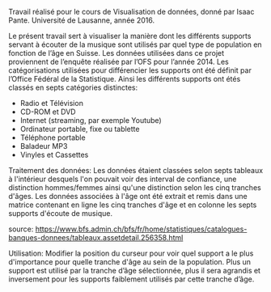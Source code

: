 Travail réalisé pour le cours de Visualisation de données, donné par Isaac Pante. Université de Lausanne, année 2016.

Le présent travail sert à visualiser la manière dont les différents supports servant à écouter de la musique sont utilisés par quel type de population en fonction de l’âge en Suisse. Les données utilisées dans ce projet proviennent de l’enquête réalisée par l’OFS pour l’année 2014.
Les catégorisations utilisées pour différencier les supports ont été définit par l’Office Fédéral de la Statistique. Ainsi les différents supports ont étés classés en septs catégories distinctes:
- Radio et Télévision
- CD-ROM et DVD
- Internet (streaming, par exemple Youtube)
- Ordinateur portable, fixe ou tablette
- Téléphone portable
- Baladeur MP3
- Vinyles et Cassettes

Traitement des données:
Les données étaient classées selon septs tableaux à l'intérieur desquels l'on pouvait voir des interval de confiance, une distinction hommes/femmes ainsi qu'une distinction selon les cinq tranches d'âges. Les données associées à l'âge ont été extrait et remis dans une matrice contenant en ligne les cinq tranches d'âge et en colonne les septs supports d'écoute de musique. 

source: https://www.bfs.admin.ch/bfs/fr/home/statistiques/catalogues-banques-donnees/tableaux.assetdetail.256358.html

Utilisation:
Modifier la position du curseur pour voir quel support a le plus d'importance pour quelle tranche d'âge au sein de la population. Plus un support est utilisé par la tranche d’âge sélectionnée, plus il sera agrandis et inversement pour les supports faiblement utilisés par cette tranche d’âge. 
